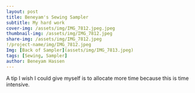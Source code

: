 ```yaml
---
layout: post
title: Beneyam's Sewing Sampler 
subtitle: My hard work
cover-img: /assets/img/IMG_7812.jpeg.jpeg
thumbnail-img: /assets/img/IMG_7812.jpeg
share-img: /assets/img/IMG_7812.jpeg
!/project-name/img/IMG_7812.jpeg
Img: [Back of Sampler](assets/img/IMG_7813.jpeg)
tags: [Sewing, Sampler]
author: Beneyam Hassen
---
```


A tip I wish I could give myself is to allocate more time because this is time intensive. 
